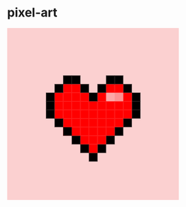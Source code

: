 # pixel-art

![Screenshot of pixel art heart](/heart/pixel-art-heart_400px.png "Screenshot pixel art heart")